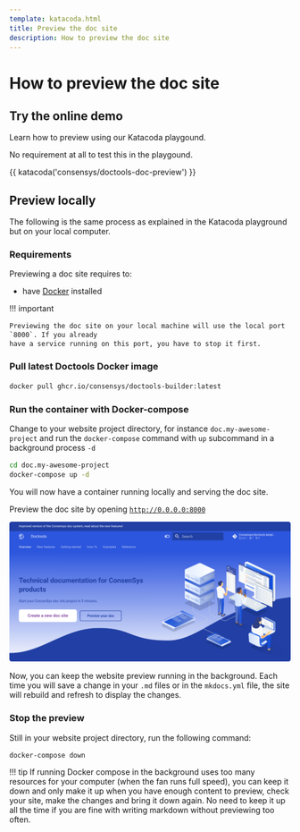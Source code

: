 ```yaml
---
template: katacoda.html
title: Preview the doc site
description: How to preview the doc site
---
```


# How to preview the doc site

## Try the online demo

Learn how to preview using our Katacoda playgound.

No requirement at all to test this in the playgound.

<!-- The followin uses the Katacoda pluglet available for all sites using the build image. -->
{{ katacoda('consensys/doctools-doc-preview') }}

## Preview locally

The following is the same process as explained in the Katacoda playground but on your local computer.

### Requirements

Previewing a doc site requires to:

* have [Docker](https://docs.docker.com/get-docker/) installed

!!! important

    Previewing the doc site on your local machine will use the local port `8000`. If you already
    have a service running on this port, you have to stop it first.

### Pull latest Doctools Docker image

```bash
docker pull ghcr.io/consensys/doctools-builder:latest
```

### Run the container with Docker-compose

Change to your website project directory, for instance `doc.my-awesome-project` and
run the `docker-compose` command with `up` subcommand in a background process `-d`

```bash
cd doc.my-awesome-project
docker-compose up -d
```

You will now have a container running locally and serving the doc site.

Preview the doc site by opening [`http://0.0.0.0:8000`](http://0.0.0.0:8000)

![Doctools template site screenshot](doctools_template_site_screenshot.png)

Now, you can keep the website preview running in the background. Each time you will save a change
in your `.md` files or in the `mkdocs.yml` file, the site will rebuild and refresh to display the changes.

### Stop the preview

Still in your website project directory, run the following command:

```bash
docker-compose down
```

!!! tip
    If running Docker compose in the background uses too many resources for your computer (when the fan runs full speed),
    you can keep it down and only make it up when you have enough content to preview, check your site, make the changes
    and bring it down again. No need to keep it up all the time if you are fine with writing markdown without previewing
    too often.
